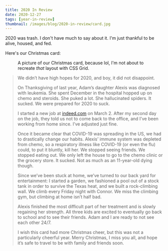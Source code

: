 ```yaml
---
title: 2020 In Review
date: 2020-12-27
tags: [year-in-review]
thumbnail: /images/blog/2020-in-review/card.jpg
---
```


2020 was trash. I don't have much to say about it. I'm just thankful to be alive, housed, and fed.

<!--more-->

Here's our Christmas card:

<figure>
  <img src="/images/blog/2020-in-review/card.jpg" alt="">
  <figcaption>
    A picture of our Christmas card, because lol, I'm not about to recreate <em>that</em> layout with CSS Grid.
  </figcaption>
</figure>

<blockquote>

We didn’t have high hopes for 2020, and boy, it did not disappoint.

On Thanksgiving of last year, Adam’s daughter Alexis was diagnosed with leukemia. She spent December in the hospital hopped up on chemo and steroids. She puked a lot. She hallucinated spiders. It sucked. We were prepared for 2020 to suck.

I started a new job at <a href="https://indeed.com">indeed.com</a> on March 2. After my second day on the job, they told us not to come back to the office, and I’ve been working from home since. I’ve adjusted just fine.

Once it became clear that COVID-19 was spreading in the US, we had to drastically change our habits. Alexis’ immune system was depleted from chemo, so a respiratory illness like COVID-19 (or even the flu) could, to put it bluntly, kill her. We stopped seeing friends. We stopped eating out. We only left the house to go to the chemo clinic or the grocery store. It sucked. Not as much as an 11-year-old dying though.

Since we’ve been stuck at home, we’ve turned to our back yard for entertainment: I started a garden, we fashioned a pool out of a stock tank in order to survive the Texas heat, and we built a rock-climbing wall. We climb every Friday night with Connor. We miss the climbing gym, but climbing at home isn’t half bad.

Alexis finished the most difficult part of her treatment and is slowly regaining her strength. All three kids are excited to eventually go back to school and to see their friends. Adam and I are ready to not see each other 24/7.

I wish this card had more Christmas cheer, but this was not a particularly cheerful year. Merry Christmas, I miss you all, and hope it’s safe to travel to be with family and friends soon.

</blockquote>
